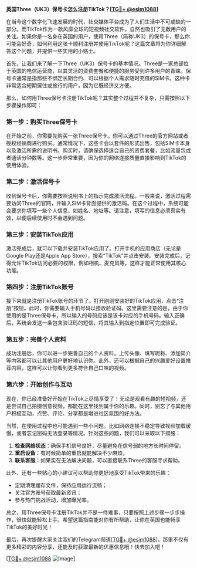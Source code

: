 **英国Three（UK3）保号卡怎么注册TikTok？[[TG💪+ @esim1088](https://t.me/s/esim1088)]**

在当今这个数字化飞速发展的时代，社交媒体平台成为了人们生活中不可或缺的一部分。而TikTok作为一款风靡全球的短视频社交软件，自然也吸引了无数用户的关注。如果你是一名身在英国的用户，使用Three（简称UK3）的保号卡，那么你可能会好奇，如何利用这张卡顺利注册并使用TikTok呢？这篇文章将为你详细解答这个问题，并提供一些实用的小贴士。

首先，让我们来了解一下Three（UK3）保号卡的基本情况。Three是一家总部位于英国的电信运营商，以其灵活的资费套餐和便捷的服务受到许多用户的青睐。保号卡通常是指那些不绑定长期合约、可以根据个人需求随时充值的SIM卡。这种卡非常适合短期居住或旅行的用户，因为它既经济又方便。

那么，如何用Three保号卡注册TikTok呢？其实整个过程并不复杂，只需按照以下步骤操作即可：

### 第一步：购买Three保号卡

在开始之前，你需要先购买一张Three保号卡。你可以通过Three的官方网站或者授权经销商进行购买。通常情况下，这些卡会以套件的形式出售，包括SIM卡本身以及激活所需的说明书。购买时，请确保选择适合自己的资费套餐，比如流量包或者通话分钟数等。这一步非常重要，因为你的网络连接质量直接影响到TikTok的使用体验。

### 第二步：激活保号卡

收到保号卡后，你需要按照说明书上的指示完成激活流程。一般来说，激活过程需要访问Three的官网，并输入SIM卡背面提供的激活码。在这个过程中，系统可能会要求你填写一些个人信息，如姓名、地址等。请注意，填写的信息必须真实有效，以便后续使用时不会遇到问题。

### 第三步：安装TikTok应用

激活完成后，就可以下载并安装TikTok应用了。打开手机的应用商店（无论是Google Play还是Apple App Store），搜索“TikTok”并点击安装。安装完成后，记得允许TikTok访问必要的权限，例如相机、麦克风等，这样才能正常使用其核心功能。

### 第四步：注册TikTok账号

接下来就是注册TikTok账号的环节了。打开刚刚安装好的TikTok应用，点击“注册”按钮。此时，你需要输入手机号码以接收验证码。这里需要注意的是，由于你使用的是Three保号卡，所以输入的号码应该是该卡对应的手机号码。输入正确后，系统会发送一条包含验证码的短信，将其输入到指定位置即可完成验证。

### 第五步：完善个人资料

成功注册后，你可以进一步完善自己的个人资料。上传头像、填写昵称、添加简介等内容都可以让其他用户更好地认识你。此外，还可以根据自己的兴趣爱好设置推荐内容，这样可以让你看到更多符合自己口味的视频。

### 第六步：开始创作与互动

现在，你已经准备好开始在TikTok上尽情享受了！无论是观看有趣的短视频，还是尝试自己拍摄创意视频，都能在这里找到属于你的乐趣。同时，别忘了与其他用户积极互动，点赞、评论、分享都是增进社区氛围的好方法。

当然，在使用过程中也可能遇到一些小问题。比如网络连接不稳定导致视频加载缓慢，或者忘记密码无法登录等情况。针对这些问题，我们可以采取以下措施：

1. **检查网络状态**：确保手机信号良好，尽量避免在信号弱的地方长时间停留。
2. **重启设备**：有时候简单的重启就能解决不少麻烦。
3. **联系客服**：如果实在无法解决问题，可以直接联系Three的客服寻求帮助。

此外，还有一些贴心的小建议可以帮助你更好地享受TikTok带来的乐趣：

- 定期清理缓存文件，保持应用运行流畅；
- 关注官方账号获取最新资讯；
- 参与热门挑战活动，增加曝光率。

总之，用Three保号卡注册TikTok并不是一件难事，只要按照上述步骤一步步操作，很快就能轻松上手。希望这篇指南能对你有所帮助，让你在英国也能畅享TikTok的美好时光！

最后，再次提醒大家关注我们的Telegram频道[[TG💪+ @esim1088](https://t.me/s/esim1088)]，那里不仅有更多精彩的内容分享，还能及时获取最新的优惠信息哦！快去加入吧！

[[TG💪+ @esim1088](https://t.me/s/esim1088) ![Image](https://i.postimg.cc/4NQfJmqS/Snipaste-2025-05-13-00-14-12.png)]